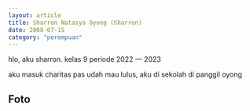 ```yaml
---
layout: article
title: Sharron Natasya Oyong (Sharron)
date: 2008-07-15
category: "perempuan"
---
```

hlo, aku sharron. kelas 9 periode 2022 — 2023
<!-- excerpt -->

aku masuk charitas pas udah mau lulus, aku di sekolah di panggil oyong

## Foto
<div style="padding-bottom:168.19%; position:relative; display:block; width: 100%">
  <object data="https://raw.githubusercontent.com/BayuBatam2008/website-9a/main/src/assets/image/bayu/IMG_20220129_175525.jpg" width="100%" height="100%"
    frameborder="0" allowfullscreen="no" style="position:absolute; top:0; left: 0">
  </object>
</div>
